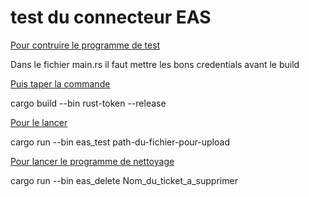 # test du connecteur EAS

<u>Pour contruire le programme de test</u>

Dans le fichier main.rs il faut mettre les bons credentials avant le build

<u>Puis taper la commande</u>

cargo build --bin rust-token --release

<u>Pour le lancer</u>

cargo run --bin eas_test path-du-fichier-pour-upload

<u>Pour lancer le programme de nettoyage</u>

cargo run --bin eas_delete Nom_du_ticket_a_supprimer